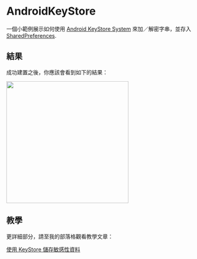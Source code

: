 # AndroidKeyStore
一個小範例展示如何使用 [Android KeyStore System](https://developer.android.com/training/articles/keystore.html) 來加／解密字串，並存入
[SharedPreferences](https://developer.android.com/reference/android/content/SharedPreferences.html).

## 結果
成功建置之後，你應該會看到如下的結果：

<img src="https://github.com/joetsaitw/KeyStoreDemo/blob/master/screenshot/Screenshot.png" width="320">



## 教學
更詳細部分，請至我的部落格觀看教學文章：

[使用 KeyStore 儲存敏感性資料](https://medium.com/@joetsai/%E4%BD%BF%E7%94%A8keystore-%E5%84%B2%E5%AD%98%E6%95%8F%E6%84%9F%E6%80%A7%E8%B3%87%E6%96%99-92ad9b236e58)
